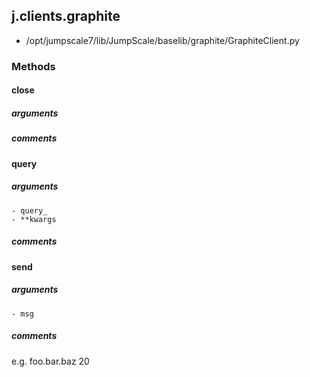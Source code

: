 ## j.clients.graphite

- /opt/jumpscale7/lib/JumpScale/baselib/graphite/GraphiteClient.py

### Methods

#### close 
##### arguments

##### comments

#### query 
##### arguments

    - query_
    - **kwargs

##### comments

#### send 
##### arguments

    - msg

##### comments

e.g. foo.bar.baz 20

